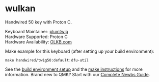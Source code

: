 # wulkan

Handwired 50 key with Proton C.

Keyboard Maintainer: [plumtwig](https://github.com/plumtwig)  
Hardware Supported: Proton C  
Hardware Availability: [OLKB.com](https://olkb.com)


Make example for this keyboard (after setting up your build environment):

    make handwired/twig50:default:dfu-util

See the [build environment setup](https://docs.qmk.fm/#/getting_started_build_tools) and the [make instructions](https://docs.qmk.fm/#/getting_started_make_guide) for more information. Brand new to QMK? Start with our [Complete Newbs Guide](https://docs.qmk.fm/#/newbs).

